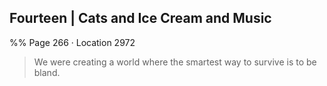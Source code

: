 ## Fourteen | Cats and Ice Cream and Music 
%% Page 266 · Location 2972 
> We were creating a world where the smartest way to survive is to be bland.